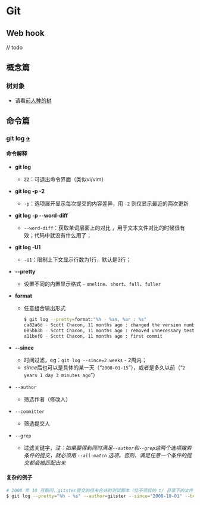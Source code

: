 # Git

## Web hook

// todo

## 概念篇

### 树对象

* 请看[前人种的树](https://git-scm.com/book/zh/v2/Git-%E5%86%85%E9%83%A8%E5%8E%9F%E7%90%86-Git-%E5%AF%B9%E8%B1%A1 '搜索"树对象"')



## 命令篇

### git log <font size="2">[✈](https://git-scm.com/book/zh/v1/Git-%E5%9F%BA%E7%A1%80-%E6%9F%A5%E7%9C%8B%E6%8F%90%E4%BA%A4%E5%8E%86%E5%8F%B2)</font>

#### 命令解释

* **git log**

  * `ZZ`：可退出命令界面（类似vi/vim）

* **git log -p -2**

  * `-p`：选项展开显示每次提交的内容差异，用 `-2` 则仅显示最近的两次更新

* **git log -p --word-diff**

  * `--word-diff`：获取单词层面上的对比 ，用于文本文件对比的时候很有效；代码中就没有什么用了；

* **git log -U1**

  * `-U1`：限制上下文显示行数为1行，默认是3行；

* **--pretty**

  * 设置不同的内置显示格式 - `oneline`、`short`、`full`、`fuller`

* **format**

  * 任意组合输出形式

    ```bash
    $ git log --pretty=format:"%h - %an, %ar : %s"
    ca82a6d - Scott Chacon, 11 months ago : changed the version number
    085bb3b - Scott Chacon, 11 months ago : removed unnecessary test code
    a11bef0 - Scott Chacon, 11 months ago : first commit
    ```

* **--since**

  * 时间过滤，eg：`git log --since=2.weeks` - 2周内；
  * *since*后也可以是具体的某一天（“`2008-01-15`”），或者是多久以前（“`2 years 1 day 3 minutes ago`”） 

* `--author`

  * 筛选作者（修改人）

* `--committer`

  * 筛选提交人

* `--grep`

  * 过滤关键字，*注：如果要得到同时满足`--author`和`--grep`这两个选项搜索条件的提交，就必须用 `--all-match` 选项。否则，满足任意一个条件的提交都会被匹配出来* 

#### 复杂的例子

```bash
# 2008 年 10 月期间，gitster提交的但未合并的测试脚本（位于项目的 t/ 目录下的文件）
$ git log --pretty="%h - %s" --author=gitster --since="2008-10-01" --before="2008-11-01" --no-merges -- t/
```


